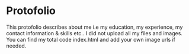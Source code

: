 # Protofolio
This protofolio describes about me i.e my education, my experience, my contact information & skills etc..
I did not upload all my files and images.
You can find my total code index.html and add your own image urls if needed.
